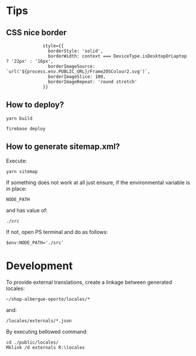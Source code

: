 # Tips
## CSS nice border
```
              style={{
                borderStyle: 'solid',
                borderWidth: context === DeviceType.isDesktopOrLaptop ? '22px' : '16px',
                borderImageSource: `url('${process.env.PUBLIC_URL}/Frame205Colour2.svg')`,
                borderImageSlice: 100,
                borderImageRepeat: 'round stretch'
              }}
```
## How to deploy?
```
yarn build

firebase deploy
```

## How to generate sitemap.xml?
Execute:
```
yarn sitemap
```
If something does not work at all just ensure, if the environmental variable is in place:
```
NODE_PATH
```
and has value of:
```
./src
```
If not, open PS terminal and do as follows:
```
$env:NODE_PATH='./src'
```

# Development
To provide external translations, create a linkage between generated locales:
```
~/shop-albergue-oporto/locales/*
```
and:
```
/locales/externals/*.json
```
By executing bellowed command:
```
cd ./public/locales/
Mklink /d externals R:\locales
```